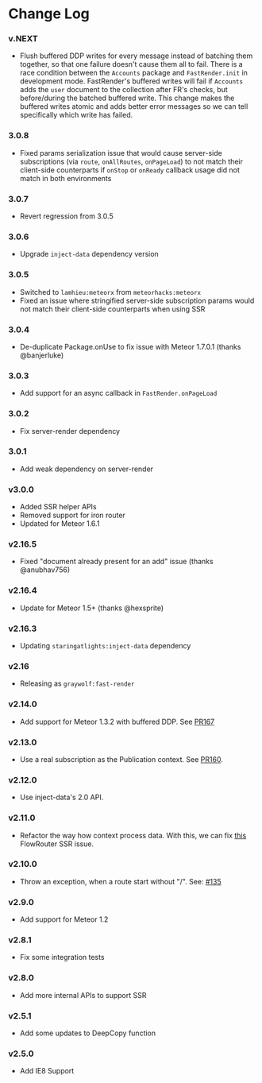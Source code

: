 # Change Log

### v.NEXT

- Flush buffered DDP writes for every message instead of batching them together, so that one failure doesn't cause them all to fail. There is a race condition between the `Accounts` package and `FastRender.init` in development mode. FastRender's buffered writes will fail if `Accounts` adds the `user` document to the collection after FR's checks, but before/during the batched buffered write. This change makes the buffered writes atomic and adds better error messages so we can tell specifically which write has failed.

### 3.0.8

- Fixed params serialization issue that would cause server-side subscriptions (via `route`, `onAllRoutes`, `onPageLoad`) to not match their client-side counterparts if `onStop` or `onReady` callback usage did not match in both environments

### 3.0.7

- Revert regression from 3.0.5

### 3.0.6

- Upgrade `inject-data` dependency version

### 3.0.5

- Switched to `lamhieu:meteorx` from `meteorhacks:meteorx`
- Fixed an issue where stringified server-side subscription params would not match their client-side counterparts when using SSR

### 3.0.4

- De-duplicate Package.onUse to fix issue with Meteor 1.7.0.1 (thanks @banjerluke)

### 3.0.3

- Add support for an async callback in `FastRender.onPageLoad`

### 3.0.2

- Fix server-render dependency

### 3.0.1

- Add weak dependency on server-render

### v3.0.0

- Added SSR helper APIs
- Removed support for iron router
- Updated for Meteor 1.6.1

### v2.16.5

- Fixed "document already present for an add" issue (thanks @anubhav756)

### v2.16.4

- Update for Meteor 1.5+ (thanks @hexsprite)

### v2.16.3

- Updating `staringatlights:inject-data` dependency

### v2.16

- Releasing as `graywolf:fast-render`

### v2.14.0

- Add support for Meteor 1.3.2 with buffered DDP. See [PR167](https://github.com/kadirahq/fast-render/pull/167)

### v2.13.0

- Use a real subscription as the Publication context. See [PR160](https://github.com/kadirahq/fast-render/pull/160).

### v2.12.0

- Use inject-data's 2.0 API.

### v2.11.0

- Refactor the way how context process data. With this, we can fix [this](https://github.com/kadirahq/flow-router/issues/431) FlowRouter SSR issue.

### v2.10.0

- Throw an exception, when a route start without "/". See: [#135](https://github.com/meteorhacks/fast-render/pull/135)

### v2.9.0

- Add support for Meteor 1.2

### v2.8.1

- Fix some integration tests

### v2.8.0

- Add more internal APIs to support SSR

### v2.5.1

- Add some updates to DeepCopy function

### v2.5.0

- Add IE8 Support
